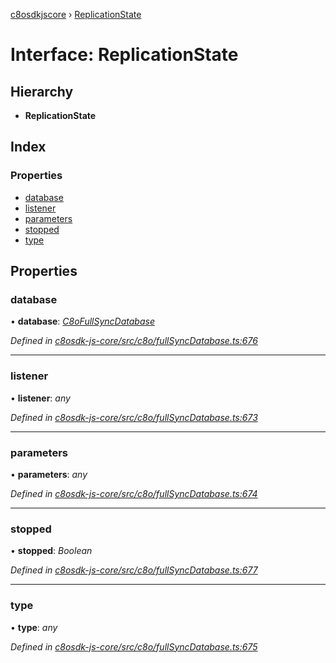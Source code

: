 [c8osdkjscore](../README.md) › [ReplicationState](replicationstate.md)

# Interface: ReplicationState

## Hierarchy

* **ReplicationState**

## Index

### Properties

* [database](replicationstate.md#database)
* [listener](replicationstate.md#listener)
* [parameters](replicationstate.md#parameters)
* [stopped](replicationstate.md#stopped)
* [type](replicationstate.md#type)

## Properties

###  database

• **database**: *[C8oFullSyncDatabase](../classes/c8ofullsyncdatabase.md)*

*Defined in [c8osdk-js-core/src/c8o/fullSyncDatabase.ts:676](https://github.com/convertigo/c8osdk-angular/blob/f4efe5a/src/c8o/fullSyncDatabase.ts#L676)*

___

###  listener

• **listener**: *any*

*Defined in [c8osdk-js-core/src/c8o/fullSyncDatabase.ts:673](https://github.com/convertigo/c8osdk-angular/blob/f4efe5a/src/c8o/fullSyncDatabase.ts#L673)*

___

###  parameters

• **parameters**: *any*

*Defined in [c8osdk-js-core/src/c8o/fullSyncDatabase.ts:674](https://github.com/convertigo/c8osdk-angular/blob/f4efe5a/src/c8o/fullSyncDatabase.ts#L674)*

___

###  stopped

• **stopped**: *Boolean*

*Defined in [c8osdk-js-core/src/c8o/fullSyncDatabase.ts:677](https://github.com/convertigo/c8osdk-angular/blob/f4efe5a/src/c8o/fullSyncDatabase.ts#L677)*

___

###  type

• **type**: *any*

*Defined in [c8osdk-js-core/src/c8o/fullSyncDatabase.ts:675](https://github.com/convertigo/c8osdk-angular/blob/f4efe5a/src/c8o/fullSyncDatabase.ts#L675)*
